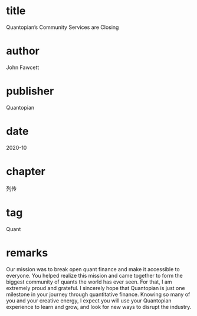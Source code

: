 # title
Quantopian’s Community Services are Closing

# author
John Fawcett

# publisher
Quantopian

# date
2020-10

# chapter
列传

# tag
Quant

# remarks
Our mission was to break open quant finance and make it accessible to everyone. You helped realize this mission and came together to form the biggest community of quants the world has ever seen. For that, I am extremely proud and grateful. I sincerely hope that Quantopian is just one milestone in your journey through quantitative finance. Knowing so many of you and your creative energy, I expect you will use your Quantopian experience to learn and grow, and look for new ways to disrupt the industry.
